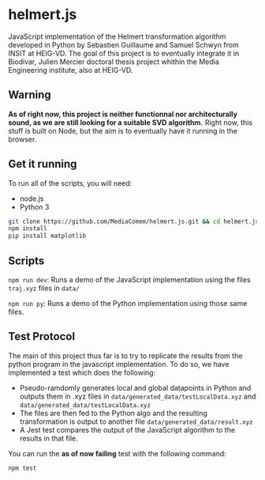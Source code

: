 # helmert.js
JavaScript implementation of the Helmert transformation algorithm developed in Python by Sebastien Guillaume and Samuel Schwyn from INSIT at HEIG-VD. The goal of this project is to eventually integrate it in Biodivar, Julien Mercier doctoral thesis project whithin the Media Engineering institute, also at HEIG-VD.

## Warning
**As of right now, this project is neither functionnal nor architecturally sound, as we are still looking for a suitable SVD algorithm.** Right now, this stuff is built on Node, but the aim is to eventually have it running in the browser. 

## Get it running
To run all of the scripts, you will need:
* node.js
* Python 3

```bash
git clone https://github.com/MediaComem/helmert.js.git && cd helmert.js
npm install 
pip install matplotlib
```

## Scripts
`npm run dev`: Runs a demo of the JavaScript implementation using the files `traj.xyz` files in `data/`

`npm run py`: Runs a demo of the Python implementation using those same files.

## Test Protocol
The main of this project thus far is to try to replicate the results from the python program in the javascript implementation. To do so, we have implemented a test which does the following:
* Pseudo-ramdomly generates local and global datapoints in Python and outputs them in .xyz files in `data/generated_data/testLocalData.xyz` and `data/generated_data/testLocalData.xyz`
* The files are then fed to the Python algo and the resulting transformation is output to another file `data/generated_data/result.xyz`
* A Jest test compares the output of the JavaScript algorithm to the results in that file.

You can run the **as of now failing** test with the following command:
```bash
npm test
```
